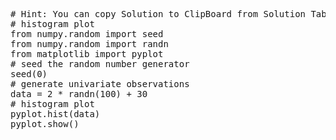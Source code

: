 <pre class="file" data-target="clipboard">
# Hint: You can copy Solution to ClipBoard from Solution Tab in Step 3
# histogram plot
from numpy.random import seed
from numpy.random import randn
from matplotlib import pyplot
# seed the random number generator
seed(0)
# generate univariate observations
data = 2 * randn(100) + 30
# histogram plot
pyplot.hist(data)
pyplot.show()

</pre>

